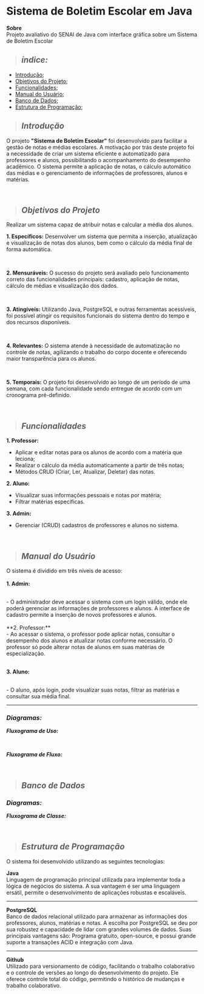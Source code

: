 # Sistema de Boletim Escolar em Java
**Sobre** <br>
Projeto avaliativo do SENAI de Java com interface gráfica sobre um Sistema de Boletim Escolar

>  ## _índice:_

- [Introdução](#introdução);
- [Objetivos do Projeto](#objetivos-do-projeto);
- [Funcionalidades](#funcionalidades);
- [Manual do Usuário](#manual-do-usuário);
- [Banco de Dados](#banco-de-dados);
- [Estrutura de Programação](#estrutura-de-programação);

>  ## _Introdução_
O projeto **"Sistema de Boletim Escolar"** foi desenvolvido para facilitar a gestão de notas e médias escolares. A motivação por trás deste projeto foi a necessidade de criar um sistema eficiente e automatizado para professores e alunos, possibilitando o acompanhamento do desempenho acadêmico. O sistema permite a aplicação de notas, o cálculo automático das médias e o gerenciamento de informações de professores, alunos e matérias.

<br>

>  ## _Objetivos do Projeto_
Realizar um sistema capaz de atribuir notas e calcular a média dos alunos. <br>

**1. Específicos:**
Desenvolver um sistema que permita a inserção, atualização e visualização de notas dos alunos, bem como o cálculo da média final de forma automática.

<br>

**2. Mensuráveis:**
O sucesso do projeto será avaliado pelo funcionamento correto das funcionalidades principais: cadastro, aplicação de notas, cálculo de médias e visualização dos dados.

<br>

**3. Atingíveis:**
Utilizando Java, PostgreSQL e outras ferramentas acessíveis, foi possível atingir os requisitos funcionais do sistema dentro do tempo e dos recursos disponíveis.

<br>

**4. Relevantes:**
O sistema atende à necessidade de automatização no controle de notas, agilizando o trabalho do corpo docente e oferecendo maior transparência para os alunos.

<br>

**5. Temporais:**
 O projeto foi desenvolvido ao longo de um período de uma semana, com cada funcionalidade sendo entregue de acordo com um cronograma pré-definido.

<br>

>  ## _Funcionalidades_

**1. Professor:**
- Aplicar e editar notas para os alunos de acordo com a matéria que leciona;
- Realizar o cálculo da média automaticamente a partir de três notas;
- Métodos CRUD (Criar, Ler, Atualizar, Deletar) das notas.

**2. Aluno:**
- Visualizar suas informações pessoais e notas por matéria;
- Filtrar matérias específicas.

**3. Admin:**
- Gerenciar (CRUD) cadastros de professores e alunos no sistema.

<br>

>  ## _Manual do Usuário_
O sistema é dividido em três níveis de acesso:<br><br>
**1. Admin:**

<br>
 - O administrador deve acessar o sistema com um login válido, onde ele poderá gerenciar as informações de professores e alunos. A interface de cadastro permite a inserção de novos professores e alunos.
<br><br>
**2. Professor:**

<br>
- Ao acessar o sistema, o professor pode aplicar notas, consultar o desempenho dos alunos e atualizar notas conforme necessário. O professor só pode alterar notas de alunos em suas matérias de especialização.
<br><br>

**3. Aluno:** 

<br>
- O aluno, após login, pode visualizar suas notas, filtrar as matérias e consultar sua média final.
<br>
<hr>

### _Diagramas:_

**_Fluxograma de Uso:_**

<br>

**_Fluxograma de Fluxo:_**

<br>

>  ## _Banco de Dados_

### _Diagramas:_

**_Fluxograma de Classe:_**

<br>

>  ## _Estrutura de Programação_
O sistema foi desenvolvido utilizando as seguintes tecnologias:

**Java**
<br>
Linguagem de programação principal utilizada para implementar toda a lógica de negócios do sistema. A sua vantagem é ser uma linguagem ersátil, permite o desenvolvimento de aplicações robustas e escaláveis.

<hr>

**PostgreSQL**
<br>
Banco de dados relacional utilizado para armazenar as informações dos professores, alunos, matérias e notas. A escolha por PostgreSQL se deu por sua robustez e capacidade de lidar com grandes volumes de dados. Suas principais vantagens são: Programa gratuito, open-source, e possui grande suporte a transações ACID e integração com Java.

<hr>

**Github**
<br>
Utilizado para versionamento de código, facilitando o trabalho colaborativo e o controle de versões ao longo do desenvolvimento do projeto. Ele oferece controle total do código, permitindo o histórico de mudanças e trabalho colaborativo.

